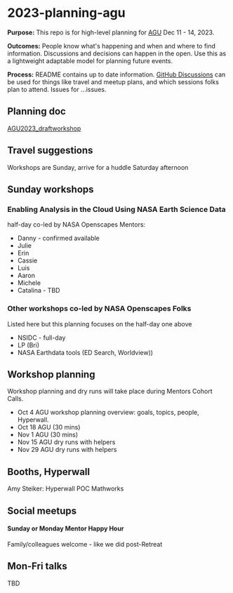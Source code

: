 # 2023-planning-agu

**Purpose:** This repo is for high-level planning for [AGU](https://www.agu.org/fall-meeting) Dec 11 - 14, 2023.

**Outcomes:** People know what's happening and when and where to find information. Discussions and decisions can happen in the open. Use this as a lightweight adaptable model for planning future events.

**Process:** README contains up to date information. [GitHub Discussions](https://github.com/NASA-Openscapes/2023-planning-agu/discussions) can be used for things like travel and meetup plans, and which sessions folks plan to attend. Issues for ...issues.

## Planning doc 

[AGU2023_draftworkshop](https://docs.google.com/document/d/1dOilx2mVi-HK4gout0SpYczyXpsZymL0h4bKaIQ-2ew/)

## Travel suggestions

Workshops are Sunday, arrive for a huddle Saturday afternoon

## Sunday workshops

### Enabling Analysis in the Cloud Using NASA Earth Science Data
half-day co-led by NASA Openscapes Mentors: 

- Danny - confirmed available
- Julie
- Erin
- Cassie
- Luis
- Aaron 
- Michele
- Catalina - TBD


### Other workshops co-led by NASA Openscapes Folks 
Listed here but this planning focuses on the half-day one above

- NSIDC - full-day
- LP (Bri)
- NASA Earthdata tools (ED Search, Worldview))


## Workshop planning

Workshop planning and dry runs will take place during Mentors Cohort Calls.

- Oct 4	AGU workshop planning overview: goals, topics, people, Hyperwall.		
- Oct 18	AGU (30 mins)		
- Nov 1	AGU (30 mins)	
- Nov 15	AGU dry runs with helpers	
- Nov 29	AGU dry runs with helpers

## Booths, Hyperwall

Amy Steiker: Hyperwall POC Mathworks

## Social meetups
#### Sunday or Monday Mentor Happy Hour

Family/colleagues welcome - like we did post-Retreat


## Mon-Fri talks

TBD

